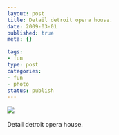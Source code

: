 ```yaml
--- 
layout: post
title: Detail detroit opera house.
date: 2009-03-01
published: true
meta: {}

tags: 
- fun
type: post
categories: 
- fun
- photo
status: publish
---
```

![](http://media.eick.us/2011/05/4Lbi8pbnEkjvs2lzSp9pZDMZo1_5001.jpg)<br /><br />Detail detroit opera house.
